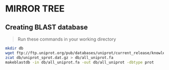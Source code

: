 # MIRROR TREE

## Creating BLAST database

> Run these commands in your working directory

```sh
mkdir db
wget ftp://ftp.uniprot.org/pub/databases/uniprot/current_release/knowledgebase/complete/uniprot_sprot.fasta.gz -O db/uniprot_sprot.dat.gz
zcat db/uniprot_sprot.dat.gz > db/all_uniprot.fa
makeblastdb -in db/all_uniprot.fa -out db/all_uniprot -dbtype prot
```
